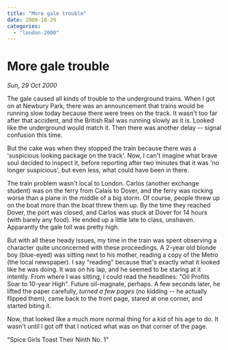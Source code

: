 ```yaml
---
title: "More gale trouble"
date: 2000-10-29
categories: 
  - "london-2000"
---
```


# More gale trouble

*Sun, 29 Oct 2000*

The gale caused all kinds of trouble to the underground trains. When I got on at Newbury Park, there was an announcement that trains would be running slow today because there were trees on the track. It wasn't too far after that accident, and the British Rail was running slowly as it is. Looked like the underground would match it. Then there was another delay -- signal confusion this time.

But the cake was when they stopped the train because there was a 'suspicious looking package on the track'. Now, I can't imagine what brave soul decided to inspect it, before reporting after two minutes that it was 'no longer suspicious', but even less, what could have been in there.

The train problem wasn't local to London. Carlos (another exchange student) was on the ferry from Calais to Dover, and the ferry was rocking worse than a plane in the middle of a big storm. Of course, people threw up on the boat more than the boat threw them up. By the time they reached Dover, the port was closed, and Carlos was stuck at Dover for 14 hours (with barely any food). He ended up a little late to class, unshaven. Apparantly the gale toll was pretty high.

But with all these heady issues, my time in the train was spent observing a character quite unconcerned with these proceedings. A 2-year old blonde boy (blue-eyed) was sitting next to his mother, reading a copy of the Metro (the local newspaper). I say "reading" because that's exactly what it looked like he was doing. It was on his lap, and he seemed to be staring at it intently. From where I was sitting, I could read the headlines: "Oil Profits Soar to 10-year High". Future oil-magnate, perhaps. A few seconds later, he lifted the paper carefully, _turned a few pages_ (no kidding -- he actually flipped them), came back to the front page, stared at one corner, and started biting it.

Now, that looked like a much more normal thing for a kid of his age to do. It wasn't until I got off that I noticed what was on that corner of the page.

"Spice Girls Toast Their Ninth No. 1"
